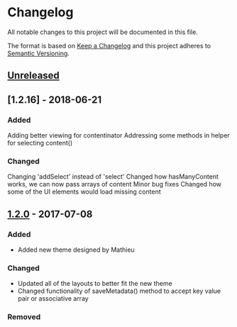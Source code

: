 # Changelog
All notable changes to this project will be documented in this file.

The format is based on [Keep a Changelog](http://keepachangelog.com/en/1.0.0/)
and this project adheres to [Semantic Versioning](http://semver.org/spec/v2.0.0.html).

## [Unreleased]


## [1.2.16] - 2018-06-21
### Added
Adding better viewing for contentinator
Addressing some methods in helper for selecting content()

### Changed
Changing 'addSelect' instead of 'select'
Changed how hasManyContent works, we can now pass arrays of content
Minor bug fixes
Changed how some of the UI elements would load missing content


## [1.2.0] - 2017-07-08
### Added
- Added new theme designed by Mathieu

### Changed
- Updated all of the layouts to better fit the new theme
- Changed functionality of saveMetadata() method to accept key value pair or associative array

### Removed


[Unreleased]: https://github.com/olivierlacan/keep-a-changelog/compare/v1.0.0...HEAD
[1.2.0]: https://github.com/olivierlacan/keep-a-changelog/compare/v0.3.0...v1.0.0
